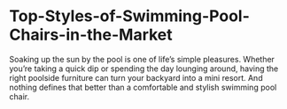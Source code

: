 # Top-Styles-of-Swimming-Pool-Chairs-in-the-Market
Soaking up the sun by the pool is one of life’s simple pleasures. Whether you’re taking a quick dip or spending the day lounging around, having the right poolside furniture can turn your backyard into a mini resort. And nothing defines that better than a comfortable and stylish swimming pool chair.
